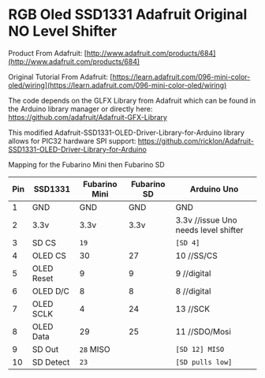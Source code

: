 # RGB Oled SSD1331 Adafruit Original NO Level Shifter

Product From Adafruit:
[http://www.adafruit.com/products/684](http://www.adafruit.com/products/684)

Original Tutorial From Adafruit:
[https://learn.adafruit.com/096-mini-color-oled/wiring](https://learn.adafruit.com/096-mini-color-oled/wiring)

The code depends on the GLFX Library from Adafruit which can be found in the Arduino library manager or directly here:
https://github.com/adafruit/Adafruit-GFX-Library

This modified Adafruit-SSD1331-OLED-Driver-Library-for-Arduino
 library allows for PIC32 hardware SPI support:
https://github.com/ricklon/Adafruit-SSD1331-OLED-Driver-Library-for-Arduino

Mapping for the Fubarino Mini then Fubarino SD

Pin | SSD1331 | Fubarino Mini | Fubarino SD | Arduino Uno
--- |----- | ----- | ----- | -----
1 | GND | GND | GND | GND
2 | 3.3v | 3.3v  | 3.3v | 3.3v //issue Uno needs level shifter
3 | SD CS | `19` | | `[SD 4]`
4 | OLED CS | 30 | 27 | 10 //SS/CS
5 | OLED Reset | 9 | 9 | 9 //digital
6| OLED D/C | 8 | 8 | 8 //digital
7 | OLED SCLK | 4 | 24 | 13 //SCK
8 | OLED Data | 29 | 25 | 11 //SDO/Mosi
9 | SD Out | `28` MISO | | `[SD 12] MISO`
10 | SD Detect | `23` | | `[SD pulls low]`
